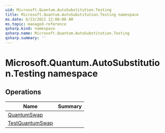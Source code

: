 ```yaml
---
uid: Microsoft.Quantum.AutoSubstitution.Testing
title: Microsoft.Quantum.AutoSubstitution.Testing namespace
ms.date: 6/23/2021 12:00:00 AM
ms.topic: managed-reference
qsharp.kind: namespace
qsharp.name: Microsoft.Quantum.AutoSubstitution.Testing
qsharp.summary: ''
---
```


# Microsoft.Quantum.AutoSubstitution.Testing namespace




<!-- summaries -->

## Operations

| Name | Summary |
|------|---------|
|[QuantumSwap](xref:Microsoft.Quantum.AutoSubstitution.Testing.QuantumSwap) | |
|[TestQuantumSwap](xref:Microsoft.Quantum.AutoSubstitution.Testing.TestQuantumSwap) | |


<!-- /summaries -->
